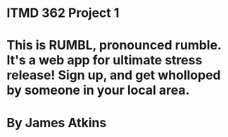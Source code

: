 # ITMD 362 Project 1
# This is RUMBL, pronounced rumble. It's a web app for ultimate stress release! Sign up, and get wholloped by someone in your local area.
# By James Atkins

